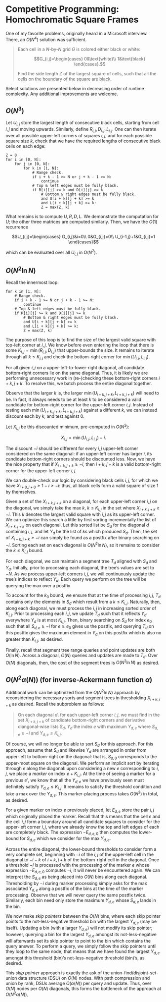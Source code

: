 # Competitive Programming: Homochromatic Square Frames

One of my favorite problems, originally heard in a Microsoft interview. There, an $O(N^4)$ solution was sufficient.

> Each cell in a $N$-by-$N$ grid $G$ is colored either black or white:
> 
> $$G_{i,j}=\begin{cases}
> 0&\text{white}\\
> 1&\text{black}
> \end{cases}.$$
> 
> Find the side length $Z$ of the largest square of cells, such that all the cells on the boundary of the square are black.

Select solutions are presented below in decreasing order of runtime complexity. Any additional improvements are welcome.

## $O(N^3)$

Let $U_{i,j}$ store the largest length of consecutive black cells, starting from cell $i,j$ and moving upwards. Similarly, define $R_{i,j},D_{i,j},L_{i,j}$. One can then iterate over all possible upper-left corners of squares $i,j$, and for each possible square size $k$, check that we have the required lengths of consecutive black cells on each edge:

```
Z = 0
for i in [0, N]:
	for j in [0, N]:
		for k in [1, N]:
			# Range check.
			if i + k - 1 >= N or j + k - 1 >= N:
				continue
			# Top & left edges must be fully black.
			if R[i][j] >= k and D[i][j] >= k
				# Bottom & right edges must be fully black.
				and U[i + k][j + k] >= k
				and L[i + k][j + k] >= k:
				Z = max(Z, k)
```

What remains is to compute $U,R,D,L$. We demonstrate the computation for $U$; the other three matrices are computed similarly. Then, we have the $O(1)$ recurrence

$$U_{i,j}=\begin{cases}
G_{i,j}&i=0\\
0&G_{i,j}=0\\
U_{i-1,j}+1&G_{i,j}=1
\end{cases}$$

which can be evaluated over all $U_{i,j}$ in $O(N^2)$.

## $O(N^2\ln N)$

Recall the innermost loop:

```
for k in [1, N]:
	# Range check.
	if i + k - 1 >= N or j + k - 1 >= N:
		continue
	# Top & left edges must be fully black.
	if R[i][j] >= k and D[i][j] >= k
		# Bottom & right edges must be fully black.
		and U[i + k][j + k] >= k
		and L[i + k][j + k] >= k:
		Z = max(Z, k)
```

The purpose of this loop is to find the size of the largest valid square with top-left corner at $i,j$. We know before even entering the loop that there is some $K_{i,j}=\min(R_{i,j},D_{i,j})$ that upper-bounds the size. It remains to iterate through all $k\leq K_{i,j}$ and check the bottom-right corner for $\min(U_{i,j},L_{i,j})$.

For all given $i,j$ on a upper-left-to-lower-right diagonal, all candidate bottom-right corners lie on the same diagonal. Thus, it is likely we are performing unnecessary work in (re-)checking these bottom-right corners $i+k,j+k$. To resolve this, we batch process the entire diagonal together.

Observe that the larger $k$ is, the larger $\min(U_{i+k,j+k},L_{i+k,j+k})$ will need to be. In fact, it always needs to be at least $k$ to be considered a valid candidate for bottom-right corner for the upper-left corner $i,j$. Instead of testing each $\min(U_{i+k,j+k},L_{i+k,j+k})$ against a different $k$, we can instead discount each by $k$, and test against $0$.

Let $X_{i,j}$ be this discounted minimum, pre-computed in $O(N^2)$:

$$X_{i,j}=\min(U_{i,j},L_{i,j})-i.$$

The discount $-i$ should be different for every $i,j$ upper-left corner considered on the same diagonal: if an upper-left corner has larger $i$, its candidate bottom-right corners should be discounted less. Now, we have the nice property that if $X_{i+k,j+k}\geq -i$, then $i+k,j+k$ is a valid bottom-right corner for the upper-left corner $i,j$.

We can double-check our logic by considering black cells $i,j$, for which we have $X_{i+0,j+0}\geq 1-i\geq -i$: thus, all black cells form a valid square of size $1$ by themselves.

Given a set of the $X_{i+k,j+k}$ on a diagonal, for each upper-left corner $i,j$ on the diagonal, we simply take the max $k$, $k\leq K_{i,j}$ in the set where $X_{i+k,j+k}\geq -i$. This $k$ denotes the largest valid square with $i,j$ as its upper-left corner. We can optimize this search a little by first sorting incrementally the list of $X_{i+k,j+k}$ on each diagonal. Let this sorted list be $S_d$ for the diagonal $d$ containing $i,j$, and let $Y_d$ be the list of $k$s which produced $S_d$. Then, the set of $X_{i+k,j+k}\geq -i$ can simply be found as a postfix after binary searching on $-i$. Sorting each set on each diagonal is $O(N^2\ln N)$, so it remains to consider the $k\leq K_{i,j}$ bound.

For each diagonal, we can maintain a segment tree $T_d$ aligned with $S_d$ and $Y_d$. Initially, prior to processing each diagonal, the tree’s values are set to $-N$. As we process upper-left corners $i,j$, we will continuously update the tree’s indices to reflect $Y_d$. Each query we perform on the tree will be querying the max over a postfix.

To account for the $k_0$ bound, we ensure that at the time of processing $i,j$, $T_d$ contains only the elements in $S_d$ which result from a $k\leq K_{i,j}$. Naturally, then, along each diagonal, we must process the $i,j$ in increasing sorted order of $K_{i,j}$. Prior to processing each $i,j$, we update $T_d$ such that it reflects $Y_d$ everywhere $Y_d$ is at most $K_{i,j}$. Then, binary searching on $S_d$ for index $e_0$ such that all $S_{d,e}\geq -i$ for $e\geq e_0$ gives us the postfix, and querying $T_d$ on this postfix gives the maximum element in $Y_d$ on this postfix which is also no greater than $K_{i,j}$, as desired.

Finally, recall that segment tree range queries and point updates are both $O(\ln N)$. Across a diagonal, $O(N)$ queries and updates are made to $T_d$. Over $O(N)$ diagonals, then, the cost of the segment trees is $O(N^2\ln N)$ as desired.

## $O(N^2\alpha(N))$ (for inverse-Ackermann function $\alpha$)

Additional work can be optimized from the $O(N^2\ln N)$ approach by reconsidering the necessary sorts and segment trees in thresholding $X_{i+k,j+k}$ as desired. Recall the subproblem as follows:

> On each diagonal $d$, for each upper-left corner $i,j$, we must find in the set $X_{i+k,j+k}$ of candidate bottom-right corners and derivative diangonal-wise lists $S_d$, $Y_d$ the index $e$ with maximum $Y_{d,e}$ where $S_{d,e}\geq -i$ and $Y_{d,e}\leq K_{i,j}$.

Of course, we will no longer be able to sort $S_d$ for this approach. For this approach, assume that $S_d$ and likewise $Y_d$ are arranged in order from upper-left to bottom-right on the diagonal: that is, $S_{d,0}$ corresponds to the upper-most square on the diagonal. We perform an implicit sort by iterating through $e$ along the diagonal: upon considering a new $e$ corresponding to $i,j$, we place a *marker* on index $e+K_{i,j}$. At the time of seeing a marker for a previous $e'$, we know that all the $Y_{d,e}$ we have previously seen must definitely satisfy $Y_{d,e}\leq K_{i,j}$. It remains to satisfy the threshold condition and take a max over the $Y_{d,e}$. This marker-placing process takes $O(N^2)$ in total, as desired.

For a given marker on index $e$ previously placed, let $E_{d,e}$ store the pair $i,j$ which originally placed the marker. Recall that this means that the cell $e$ and the cell $i,j$ form a boundary around all candidate squares to consider for the upper-left corner $i,j$, where we already know the top and left edges of each are completely black. The expression $-E_{d,e,0}$ then computes the lower-bound for $S_{d,e}$ which we consider for the max $Y_{d,e}$.

Across the entire diagonal, the lower-bound thresholds to consider form a very complete set, beginning with $-i$ of the $i,j$ of the upper-left cell in the diagonal to $-i-k$ of $i+k,j+k$ of the bottom-right cell in the diagonal. Once a threshold $-i$ is processed with the processing of the marker $e$ whose expression $-E_{d,e,0}$ computes $-i$, it will never be encountered again. We can interpret the $S_{d,e}$ as being placed into $O(N)$ bins along each diagonal. Thresholding by $-i$ during marker processing simply asks for the max associated $Y_{d,e}$ along a postfix of the bins at the time of the marker processing. Observe that we will never query the same postfix twice. Similarly, each bin need only store the maximum $Y_{d,e}$ whose $S_{d,e}$ lands in the bin.

We now make *skip pointers* between the $O(N)$ bins, where each skip pointer points to the not-less-negative threshold bin with the largest $Y_{d,e}$ (may be itself). Updating a bin (with a larger $Y_{d,e}$) will not modify its skip pointer; however, querying a bin for the largest $Y_{d,e}$ amongst its not-less-negative will afterwards set its skip pointer to point to the bin which contains the query answer. To perform a query, we simply follow the skip pointers until they loop to the same node; that means that we have found the largest $Y_{d,e}$ amongst this threshold (bin)’s not-less-negative threshold (bin)’s, as desired.

This *skip pointer* approach is exactly the ask of the union-find/disjoint-set-union data structure (DSU) on $O(N)$ nodes. With path compression and union by rank, DSUs average $O(\alpha(N))$ per query and update. Thus, over $O(N)$ nodes per $O(N)$ diagonals, this forms the bottleneck of the approach at $O(N^2\alpha(N))$.


